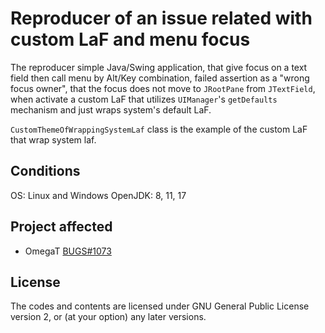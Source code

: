# Reproducer of an issue related with custom LaF and menu focus

The reproducer simple Java/Swing application, that give focus on a text field then call menu by
Alt/Key combination, failed assertion as a "wrong focus owner", that the focus does not move to
`JRootPane` from `JTextField`, when activate a custom LaF that utilizes `UIManager`'s `getDefaults`
mechanism and just wraps system's default LaF.

`CustomThemeOfWrappingSystemLaf` class is the example of the custom LaF that wrap system laf.

## Conditions

OS: Linux and Windows
OpenJDK: 8, 11, 17 

## Project affected

- OmegaT [BUGS#1073](https://sourceforge.net/p/omegat/bugs/1073/)

## License

The codes and contents are licensed under GNU General Public License version 2,
or (at your option) any later versions.
